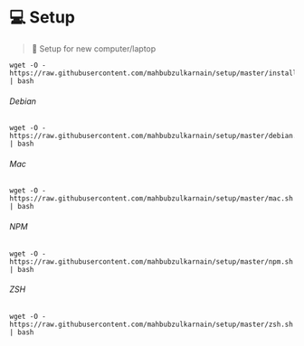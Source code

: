 # 💻 Setup 

> 🚀 Setup for new computer/laptop



```
wget -O - https://raw.githubusercontent.com/mahbubzulkarnain/setup/master/install.sh | bash
 ```

###### Debian
```
wget -O - https://raw.githubusercontent.com/mahbubzulkarnain/setup/master/debian.sh | bash
```

###### Mac
```
wget -O - https://raw.githubusercontent.com/mahbubzulkarnain/setup/master/mac.sh | bash
```

###### NPM
```
wget -O - https://raw.githubusercontent.com/mahbubzulkarnain/setup/master/npm.sh | bash
```

###### ZSH
```
wget -O - https://raw.githubusercontent.com/mahbubzulkarnain/setup/master/zsh.sh | bash
```
